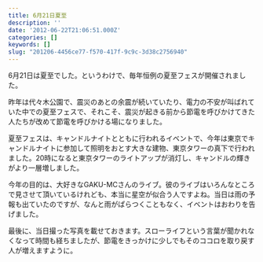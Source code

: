 ```yaml
---
title: 6月21日夏至
description: ''
date: '2012-06-22T21:06:51.000Z'
categories: []
keywords: []
slug: "201206-4456ce77-f570-417f-9c9c-3d38c2756940"
---
```

6月21日は夏至でした。というわけで、毎年恒例の夏至フェスが開催されました。

昨年は代々木公園で、震災のあとの余震が続いていたり、電力の不安が叫ばれていた中での夏至フェスで、それこそ、震災が起きる前から節電を呼びかけてきた人たちが改めて節電を呼びかける場になりました。

夏至フェスは、キャンドルナイトとともに行われるイベントで、今年は東京でキャンドルナイトに参加して照明をおとす大きな建物、東京タワーの真下で行われました。20時になると東京タワーのライトアップが消灯し、キャンドルの輝きがより一層増しました。

今年の目的は、大好きなGAKU-MCさんのライブ。彼のライブはいろんなところで見させて頂いているけれども、本当に星空が似合う人ですよね。当日は雨の予報も出ていたのですが、なんと雨がぱらつくこともなく、イベントはおわりを告げました。

最後に、当日撮った写真を載せておきます。スローライフという言葉が聞かれなくなって時間も経ちましたが、節電をきっかけに少しでもそのココロを取り戻す人が増えますように。